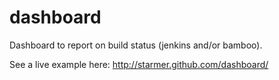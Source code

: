 dashboard
=========

Dashboard to report on build status (jenkins and/or bamboo).

See a live example here:
http://starmer.github.com/dashboard/